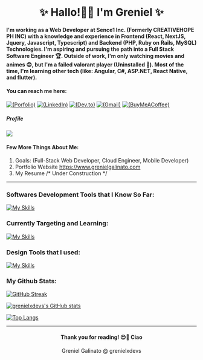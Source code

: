 <h1 align="center">✨ Hallo!👋🙋 I'm Greniel ✨</h1>

<h4 align="left">I'm working as a Web Developer at Sence1 Inc. (Formerly CREATIVEHOPE PH INC) with a knowledge and experience in Frontend (React, NextJS, Jquery, Javascript, Typescript) and Backend (PHP, Ruby on Rails, MySQL) Technologies. I'm aspiring and pursuing the path into a Full Stack Software Engineer 🏆. Outside of work, I'm only watching movies and animes 😊, but I'm a failed valorant player (Uninstalled 🥲). Most of the time, I'm learning other tech (like: Angular, C#, ASP.NET, React Native, and flutter).</h4>

<h4 align="left">You can reach me here:</h4>

[![(Porfolio)](https://img.shields.io/badge/website-07C160?style=for-the-badge&logo=About.me&logoColor=white)](https://www.grenielgalinato.com)
[![(LinkedIn)](https://img.shields.io/badge/LinkedIn-0077B5?style=for-the-badge&logo=linkedin&logoColor=white)](https://www.linkedin.com/in/grenielgalinato/)
[![(Dev.to)](https://img.shields.io/badge/dev.to-000000?style=for-the-badge&logo=devdotto&logoColor=white)]()
[![(Gmail)](https://img.shields.io/badge/Gmail-D14836?style=for-the-badge&logo=gmail&logoColor=white)]()
[![(BuyMeACoffee)](https://img.shields.io/badge/Buy_Me_A_Coffee-FFDD00?style=for-the-badge&logo=buy-me-a-coffee&logoColor=black)]()

<h5 align="left">Profile</h5>

![](https://komarev.com/ghpvc/?username=grenielxdevs&color=green)

<h4>Few More Things About Me:</h4>

1. Goals: (Full-Stack Web Developer, Cloud Engineer, Mobile Developer)
2. Portfolio Website https://www.grenielgalinato.com
3. My Resume /* Under Construction */
   
***

<h3 align="left">Softwares Development Tools that I Know So Far:</h3>

[![My Skills](https://skillicons.dev/icons?i=ts,js,html,css,react,redux,nextjs,angular,bootstrap,tailwind,flutter,androidstudio,java,ruby,rails,wordpress,php,postgres,mysql,mongodb,firebase,docker,vscode,idea,postman&perline=10)](https://skillicons.dev)

<h3 align="left">Currently Targeting and Learning:</h3>

[![My Skills](https://skillicons.dev/icons?i=ts,cs,dotnet,azure,docker,python,django,mysql,postgresql,ruby,rails&perline=5)](https://skillicons.dev)

<h3 align="left">Design Tools that I used:</h3>

[![My Skills](https://skillicons.dev/icons?i=figma,ps,blender&perline=10)](https://skillicons.dev)

<h3 align="left">My Github Stats:</h3>

[![GitHub Streak](https://streak-stats.demolab.com/?user=grenielxdevs)](https://git.io/streak-stats)

[![grenielxdevs's GitHub stats](https://github-readme-stats.vercel.app/api?username=grenielxdevs&hide=stars,issues)](https://github.com/grenielxdevs/github-readme-stats)

[![Top Langs](https://github-readme-stats.vercel.app/api/top-langs/?username=grenielxdevs&layout=compact)](https://github.com/grenielxdevs/github-readme-stats)

***

<h4 align="center">Thank you for reading! 😍💓 Ciao </h4>
<p align="center">Greniel Galinato @ grenielxdevs</p>
